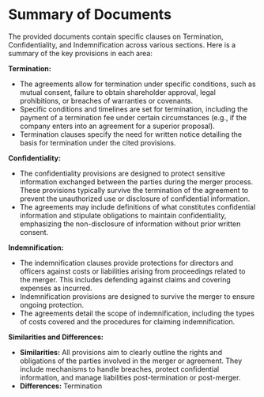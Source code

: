 # Summary of Documents

The provided documents contain specific clauses on Termination, Confidentiality, and Indemnification across various sections. Here is a summary of the key provisions in each area:

**Termination:**
- The agreements allow for termination under specific conditions, such as mutual consent, failure to obtain shareholder approval, legal prohibitions, or breaches of warranties or covenants. 
- Specific conditions and timelines are set for termination, including the payment of a termination fee under certain circumstances (e.g., if the company enters into an agreement for a superior proposal).
- Termination clauses specify the need for written notice detailing the basis for termination under the cited provisions.

**Confidentiality:**
- The confidentiality provisions are designed to protect sensitive information exchanged between the parties during the merger process. These provisions typically survive the termination of the agreement to prevent the unauthorized use or disclosure of confidential information.
- The agreements may include definitions of what constitutes confidential information and stipulate obligations to maintain confidentiality, emphasizing the non-disclosure of information without prior written consent.

**Indemnification:**
- The indemnification clauses provide protections for directors and officers against costs or liabilities arising from proceedings related to the merger. This includes defending against claims and covering expenses as incurred.
- Indemnification provisions are designed to survive the merger to ensure ongoing protection.
- The agreements detail the scope of indemnification, including the types of costs covered and the procedures for claiming indemnification.

**Similarities and Differences:**
- **Similarities:** All provisions aim to clearly outline the rights and obligations of the parties involved in the merger or agreement. They include mechanisms to handle breaches, protect confidential information, and manage liabilities post-termination or post-merger.
- **Differences:** Termination